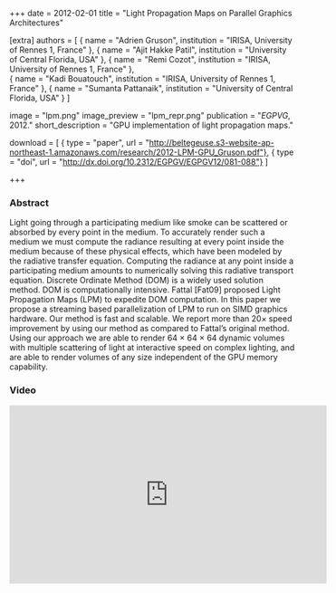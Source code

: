 +++
date = 2012-02-01
title = "Light Propagation Maps on Parallel Graphics Architectures"

[extra]
authors = [
    { name = "Adrien Gruson", institution = "IRISA, University of Rennes 1, France" },
    { name = "Ajit Hakke Patil", institution = "University of Central Florida, USA" },
    { name = "Remi Cozot", institution = "IRISA, University of Rennes 1, France" },  
    { name = "Kadi Bouatouch", institution = "IRISA, University of Rennes 1, France" },
    { name = "Sumanta Pattanaik", institution = "University of Central Florida, USA" }
]

image = "lpm.png"
image_preview = "lpm_repr.png"
publication = "*EGPVG*, 2012."
short_description = "GPU implementation of light propagation maps."

download = [
    { type = "paper", url = "http://beltegeuse.s3-website-ap-northeast-1.amazonaws.com/research/2012-LPM-GPU_Gruson.pdf"},
    { type = "doi", url = "http://dx.doi.org/10.2312/EGPGV/EGPGV12/081-088"}
]

+++

### Abstract

Light going through a participating medium like smoke can be scattered or absorbed by every point in the medium. To accurately render such a medium we must compute the radiance resulting at every point inside the medium because of these physical effects, which have been modeled by the radiative transfer equation. Computing the radiance at any point inside a participating medium amounts to numerically solving this radiative transport equation. Discrete Ordinate Method (DOM) is a widely used solution method. DOM is computationally intensive. Fattal [Fat09] proposed Light Propagation Maps (LPM) to expedite DOM computation. In this paper we propose a streaming based parallelization of LPM to run on SIMD graphics hardware. Our method is fast and scalable. We report more than 20× speed improvement by using our method as compared to Fattal’s original method. Using our approach we are able to render 64 × 64 × 64 dynamic volumes with multiple scattering of light at interactive speed on complex lighting, and are able to render volumes of any size independent of the GPU memory capability.

### Video
<center>
<iframe width="560" height="315" src="https://www.youtube.com/embed/ZuEvoZXgOik" frameborder="0" allow="accelerometer; autoplay; encrypted-media; gyroscope; picture-in-picture" allowfullscreen></iframe>
</center>